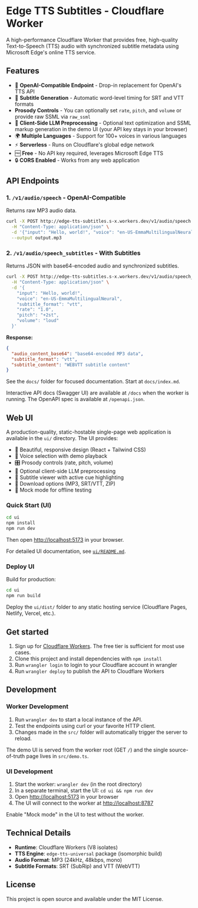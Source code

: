 # Edge TTS Subtitles - Cloudflare Worker

A high-performance Cloudflare Worker that provides free, high-quality Text-to-Speech (TTS) audio with synchronized subtitle metadata using Microsoft Edge's online TTS service.

## Features

- 🎤 **OpenAI-Compatible Endpoint** - Drop-in replacement for OpenAI's TTS API
- 📝 **Subtitle Generation** - Automatic word-level timing for SRT and VTT formats
- **Prosody Controls** - You can optionally set `rate`, `pitch`, and `volume` or provide raw SSML via `raw_ssml`
- 🤖 **Client-Side LLM Preprocessing** - Optional text optimization and SSML markup generation in the demo UI (your API key stays in your browser)
- 🌍 **Multiple Languages** - Support for 100+ voices in various languages
- ⚡ **Serverless** - Runs on Cloudflare's global edge network
- 🆓 **Free** - No API key required, leverages Microsoft Edge TTS
- 🔒 **CORS Enabled** - Works from any web application

## API Endpoints

### 1. `/v1/audio/speech` - OpenAI-Compatible

Returns raw MP3 audio data.

```bash
curl -X POST http://edge-tts-subtitles.s-x.workers.dev/v1/audio/speech \
  -H "Content-Type: application/json" \
  -d '{"input": "Hello, world!", "voice": "en-US-EmmaMultilingualNeural", "rate": "1.0", "pitch": "+2st"}' \
  --output output.mp3
```

### 2. `/v1/audio/speech_subtitles` - With Subtitles

Returns JSON with base64-encoded audio and synchronized subtitles.

```bash
curl -X POST http://edge-tts-subtitles.s-x.workers.dev/v1/audio/speech_subtitles \
  -H "Content-Type: application/json" \
  -d '{
    "input": "Hello, world!",
    "voice": "en-US-EmmaMultilingualNeural",
    "subtitle_format": "vtt",
    "rate": "1.0",
    "pitch": "+2st",
    "volume": "loud"
  }'
```

**Response:**

```json
{
  "audio_content_base64": "base64-encoded MP3 data",
  "subtitle_format": "vtt",
  "subtitle_content": "WEBVTT subtitle content"
}
```

See the `docs/` folder for focused documentation. Start at `docs/index.md`.

Interactive API docs (Swagger UI) are available at `/docs` when the worker is running. The OpenAPI spec is available at `/openapi.json`.

## Web UI

A production-quality, static-hostable single-page web application is available in the `ui/` directory. The UI provides:

- 🎨 Beautiful, responsive design (React + Tailwind CSS)
- 🎤 Voice selection with demo playback
- 🎛️ Prosody controls (rate, pitch, volume)
- 🤖 Optional client-side LLM preprocessing
- 📝 Subtitle viewer with active cue highlighting
- 💾 Download options (MP3, SRT/VTT, ZIP)
- 🧪 Mock mode for offline testing

### Quick Start (UI)

```bash
cd ui
npm install
npm run dev
```

Then open <http://localhost:5173> in your browser.

For detailed UI documentation, see [`ui/README.md`](ui/README.md).

### Deploy UI

Build for production:

```bash
cd ui
npm run build
```

Deploy the `ui/dist/` folder to any static hosting service (Cloudflare Pages, Netlify, Vercel, etc.).

## Get started

1. Sign up for [Cloudflare Workers](https://workers.dev). The free tier is sufficient for most use cases.
2. Clone this project and install dependencies with `npm install`
3. Run `wrangler login` to login to your Cloudflare account in wrangler
4. Run `wrangler deploy` to publish the API to Cloudflare Workers

## Development

### Worker Development

1. Run `wrangler dev` to start a local instance of the API.
2. Test the endpoints using curl or your favorite HTTP client.
3. Changes made in the `src/` folder will automatically trigger the server to reload.

The demo UI is served from the worker root (GET `/`) and the single source-of-truth page lives in `src/demo.ts`.

### UI Development

1. Start the worker: `wrangler dev` (in the root directory)
2. In a separate terminal, start the UI: `cd ui && npm run dev`
3. Open <http://localhost:5173> in your browser
4. The UI will connect to the worker at <http://localhost:8787>

Enable "Mock mode" in the UI to test without the worker.

## Technical Details

- **Runtime**: Cloudflare Workers (V8 isolates)
- **TTS Engine**: `edge-tts-universal` package (isomorphic build)
- **Audio Format**: MP3 (24kHz, 48kbps, mono)
- **Subtitle Formats**: SRT (SubRip) and VTT (WebVTT)

## License

This project is open source and available under the MIT License.
